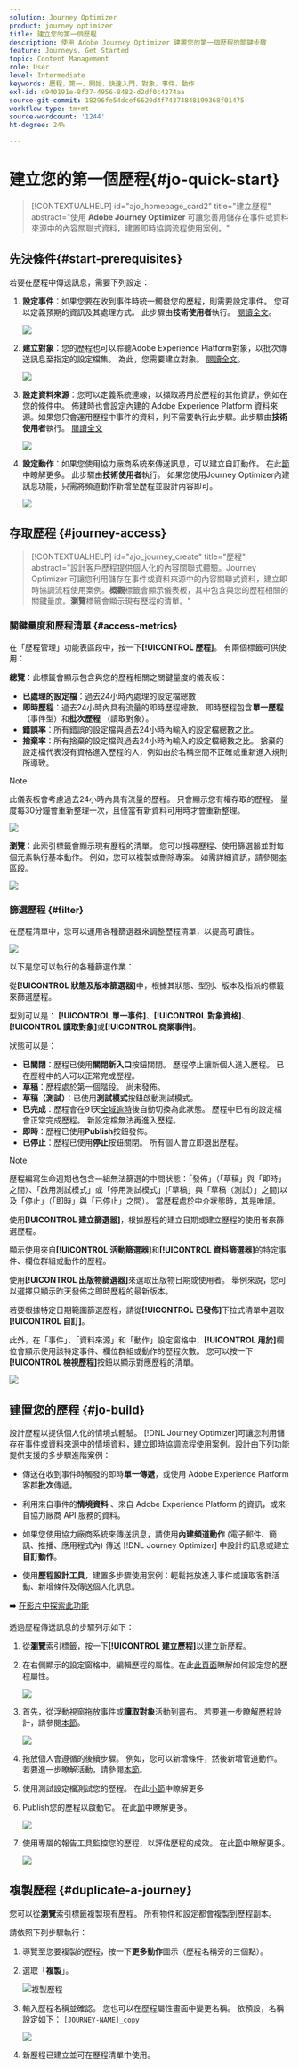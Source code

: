 ```yaml
---
solution: Journey Optimizer
product: journey optimizer
title: 建立您的第一個歷程
description: 使用 Adobe Journey Optimizer 建置您的第一個歷程的關鍵步驟
feature: Journeys, Get Started
topic: Content Management
role: User
level: Intermediate
keywords: 歷程，第一，開始，快速入門，對象，事件，動作
exl-id: d940191e-8f37-4956-8482-d2df0c4274aa
source-git-commit: 18296fe54dcef6620d4f74374848199368f01475
workflow-type: tm+mt
source-wordcount: '1244'
ht-degree: 24%

---
```


# 建立您的第一個歷程{#jo-quick-start}

>[!CONTEXTUALHELP]
>id="ajo_homepage_card2"
>title="建立歷程"
>abstract="使用 **Adobe Journey Optimizer** 可讓您善用儲存在事件或資料來源中的內容關聯式資料，建置即時協調流程使用案例。"


## 先決條件{#start-prerequisites}

若要在歷程中傳送訊息，需要下列設定：

1. **設定事件**：如果您要在收到事件時統一觸發您的歷程，則需要設定事件。 您可以定義預期的資訊及其處理方式。 此步驟由&#x200B;**技術使用者**&#x200B;執行。 [閱讀全文](../event/about-events.md)。

   ![](assets/jo-event7bis.png)

1. **建立對象**：您的歷程也可以聆聽Adobe Experience Platform對象，以批次傳送訊息至指定的設定檔集。 為此，您需要建立對象。 [閱讀全文](../audience/about-audiences.md)。

   ![](assets/segment2.png)

1. **設定資料來源**：您可以定義系統連線，以擷取將用於歷程的其他資訊，例如在您的條件中。 佈建時也會設定內建的 Adobe Experience Platform 資料來源。如果您只會運用歷程中事件的資料，則不需要執行此步驟。此步驟由&#x200B;**技術使用者**&#x200B;執行。 [閱讀全文](../datasource/about-data-sources.md)

   ![](assets/jo-datasource.png)

1. **設定動作**：如果您使用協力廠商系統來傳送訊息，可以建立自訂動作。 在此[節](../action/action.md)中瞭解更多。 此步驟由&#x200B;**技術使用者**&#x200B;執行。 如果您使用Journey Optimizer內建訊息功能，只需將頻道動作新增至歷程並設計內容即可。

   ![](assets/custom2.png)

## 存取歷程 {#journey-access}

>[!CONTEXTUALHELP]
>id="ajo_journey_create"
>title="歷程"
>abstract="設計客戶歷程提供個人化的內容關聯式體驗。Journey Optimizer 可讓您利用儲存在事件或資料來源中的內容關聯式資料，建立即時協調流程使用案例。**概觀**&#x200B;標籤會顯示儀表板，其中包含與您的歷程相關的關鍵量度。**瀏覽**&#x200B;標籤會顯示現有歷程的清單。"

### 關鍵量度和歷程清單 {#access-metrics}

在「歷程管理」功能表區段中，按一下&#x200B;**[!UICONTROL 歷程]**。 有兩個標籤可供使用：

**總覽**：此標籤會顯示包含與您的歷程相關之關鍵量度的儀表板：

* **已處理的設定檔**：過去24小時內處理的設定檔總數
* **即時歷程**：過去24小時內具有流量的即時歷程總數。 即時歷程包含&#x200B;**單一歷程** （事件型）和&#x200B;**批次歷程** （讀取對象）。
* **錯誤率**：所有錯誤的設定檔與過去24小時內輸入的設定檔總數之比。
* **捨棄率**：所有捨棄的設定檔與過去24小時內輸入的設定檔總數之比。 捨棄的設定檔代表沒有資格進入歷程的人，例如由於名稱空間不正確或重新進入規則所導致。

>[!NOTE]
>
>此儀表板會考慮過去24小時內具有流量的歷程。 只會顯示您有權存取的歷程。 量度每30分鐘會重新整理一次，且僅當有新資料可用時才會重新整理。

![](assets/journeys-dashboard.png)

**瀏覽**：此索引標籤會顯示現有歷程的清單。 您可以搜尋歷程、使用篩選器並對每個元素執行基本動作。 例如，您可以複製或刪除專案。 如需詳細資訊，請參閱[本區段](../start/user-interface.md#filter-lists)。

![](assets/journeys-browse.png)

### 篩選歷程 {#filter}

在歷程清單中，您可以運用各種篩選器來調整歷程清單，以提高可讀性。

![](assets/filter-journeys.png)

以下是您可以執行的各種篩選作業：

從&#x200B;**[!UICONTROL 狀態及版本篩選器]**&#x200B;中，根據其狀態、型別、版本及指派的標籤來篩選歷程。

型別可以是： **[!UICONTROL 單一事件]**、**[!UICONTROL 對象資格]**、**[!UICONTROL 讀取對象]**&#x200B;或&#x200B;**[!UICONTROL 商業事件]**。

狀態可以是：

* **已關閉**：歷程已使用&#x200B;**關閉新入口**&#x200B;按鈕關閉。 歷程停止讓新個人進入歷程。 已在歷程中的人可以正常完成歷程。
* **草稿**：歷程處於第一個階段。 尚未發佈。
* **草稿（測試）**：已使用&#x200B;**測試模式**&#x200B;按鈕啟動測試模式。
* **已完成**：歷程會在91天[全域逾時](journey-properties.md#global_timeout)後自動切換為此狀態。 歷程中已有的設定檔會正常完成歷程。 新設定檔無法再進入歷程。
* **即時**：歷程已使用&#x200B;**Publish**&#x200B;按鈕發佈。
* **已停止**：歷程已使用&#x200B;**停止**&#x200B;按鈕關閉。 所有個人會立即退出歷程。

>[!NOTE]
>
>歷程編寫生命週期也包含一組無法篩選的中間狀態：「發佈」（「草稿」與「即時」之間）、「啟用測試模式」或「停用測試模式」(「草稿」與「草稿（測試）」之間)以及「停止」（「即時」與「已停止」之間）。 當歷程處於中介狀態時，其是唯讀。

使用&#x200B;**[!UICONTROL 建立篩選器]**，根據歷程的建立日期或建立歷程的使用者來篩選歷程。

顯示使用來自&#x200B;**[!UICONTROL 活動篩選器]**&#x200B;和&#x200B;**[!UICONTROL 資料篩選器]**&#x200B;的特定事件、欄位群組或動作的歷程。

使用&#x200B;**[!UICONTROL 出版物篩選器]**&#x200B;來選取出版物日期或使用者。 舉例來說，您可以選擇只顯示昨天發佈之即時歷程的最新版本。

若要根據特定日期範圍篩選歷程，請從&#x200B;**[!UICONTROL 已發佈]**&#x200B;下拉式清單中選取&#x200B;**[!UICONTROL 自訂]**。

此外，在「事件」、「資料來源」和「動作」設定窗格中，**[!UICONTROL 用於]**&#x200B;欄位會顯示使用該特定事件、欄位群組或動作的歷程次數。 您可以按一下&#x200B;**[!UICONTROL 檢視歷程]**&#x200B;按鈕以顯示對應歷程的清單。

![](assets/journey3bis.png)

## 建置您的歷程 {#jo-build}

設計歷程以提供個人化的情境式體驗。 [!DNL Journey Optimizer]可讓您利用儲存在事件或資料來源中的情境資料，建立即時協調流程使用案例。設計由下列功能提供支援的多步驟進階案例：

* 傳送在收到事件時觸發的即時&#x200B;**單一傳遞**，或使用 Adobe Experience Platform 客群&#x200B;**批次**&#x200B;傳遞。

* 利用來自事件的&#x200B;**情境資料** 、來自 Adobe Experience Platform 的資訊，或來自協力廠商 API 服務的資料。

* 如果您使用協力廠商系統來傳送訊息，請使用&#x200B;**內建頻道動作** (電子郵件、簡訊、推播、應用程式內) 傳送 [!DNL Journey Optimizer] 中設計的訊息或建立&#x200B;**自訂動作**。

* 使用&#x200B;**歷程設計工具**，建置多步驟使用案例：輕鬆拖放進入事件或讀取客群活動、新增條件及傳送個人化訊息。

➡️ [在影片中探索此功能](journey.md#video)

透過歷程傳送訊息的步驟列示如下：

1. 從&#x200B;**瀏覽**&#x200B;索引標籤，按一下&#x200B;**[!UICONTROL 建立歷程]**&#x200B;以建立新歷程。

1. 在右側顯示的設定窗格中，編輯歷程的屬性。在此[此頁面](journey-properties.md)瞭解如何設定您的歷程屬性。

   ![](assets/jo-properties.png)

1. 首先，從浮動視窗拖放事件或&#x200B;**讀取對象**&#x200B;活動到畫布。 若要進一步瞭解歷程設計，請參閱[本節](using-the-journey-designer.md)。

   ![](assets/read-segment.png)

1. 拖放個人會遵循的後續步驟。 例如，您可以新增條件，然後新增管道動作。 若要進一步瞭解活動，請參閱[本節](using-the-journey-designer.md)。

1. 使用測試設定檔測試您的歷程。 在此[小節](testing-the-journey.md)中瞭解更多

1. Publish您的歷程以啟動它。 在此[節](publishing-the-journey.md)中瞭解更多。

   ![](assets/jo-journeyuc2_32bis.png)

1. 使用專屬的報告工具監控您的歷程，以評估歷程的成效。 在此[節](../reports/live-report.md)中瞭解更多。

   ![](assets/jo-dynamic_report_journey_12.png)


## 複製歷程 {#duplicate-a-journey}

您可以從&#x200B;**瀏覽**&#x200B;索引標籤複製現有歷程。 所有物件和設定都會複製到歷程副本。

請依照下列步驟執行：

1. 導覽至您要複製的歷程，按一下&#x200B;**更多動作**&#x200B;圖示（歷程名稱旁的三個點）。
1. 選取「**複製**」。

   ![複製歷程](assets/duplicate-jo.png)

1. 輸入歷程名稱並確認。 您也可以在歷程屬性畫面中變更名稱。 依預設，名稱設定如下： `[JOURNEY-NAME]_copy`

   ![](assets/duplicate-jo2.png)

1. 新歷程已建立並可在歷程清單中使用。
